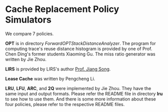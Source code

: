 # Cache Replacement Policy Simulators

We compare 7 policies. 

**OPT**  is in directory *ForwardOPTStackDistanceAnalyzer*. The program for computing trace's reuse distance histogram is provided by one of Prof. Chen Ding's former students Xiaoming Gu. The miss ratio generator was written by Jie Zhou. 

**LIRS** is provided by LIRS's author [Prof. Jiang Song](http://ranger.uta.edu/~sjiang/).

**Lease Cache** was written by Pengcheng Li.

**LRU**, **LFU**, **ARC**, and **2Q** were implemented by Jie Zhou. They have the same input and output formats. Please refer the README file in directory **lru** to see how to use them. And there is some more information about these four policies, please refer to the respective README files.
